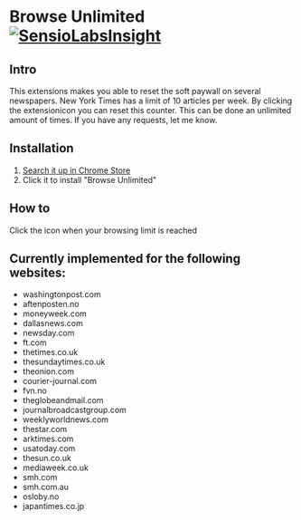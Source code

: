 # Browse Unlimited [![SensioLabsInsight](https://insight.sensiolabs.com/projects/181c5b53-1efb-4c3c-bf06-55e991a0cf7c/mini.png)](https://insight.sensiolabs.com/projects/181c5b53-1efb-4c3c-bf06-55e991a0cf7c)

## Intro
This extensions makes you able to reset the soft paywall on several newspapers.
New York Times has a limit of 10 articles per week. By clicking the extensionicon you can reset this counter. This can be done an unlimited amount of times.
If you have any requests, let me know.

## Installation
1. [Search it up in Chrome Store](https://chrome.google.com/webstore/search-extensions/browse%20unlimited)
2. Click it to install "Browse Unlimited"

## How to
Click the icon when your browsing limit is reached

## Currently implemented for the following websites:
- washingtonpost.com
- aftenposten.no
- moneyweek.com
- dallasnews.com
- newsday.com
- ft.com
- thetimes.co.uk
- thesundaytimes.co.uk
- theonion.com
- courier-journal.com
- fvn.no
- theglobeandmail.com
- journalbroadcastgroup.com
- weeklyworldnews.com
- thestar.com
- arktimes.com
- usatoday.com
- thesun.co.uk
- mediaweek.co.uk
- smh.com
- smh.com.au
- osloby.no
- japantimes.co.jp

